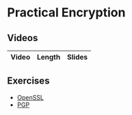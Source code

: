 # Practical Encryption

## Videos

| Video | Length | Slides |
|-------|-------:|--------|


## Exercises

  - [OpenSSL](./openssl.md)
  - [PGP](./pgp.md)
